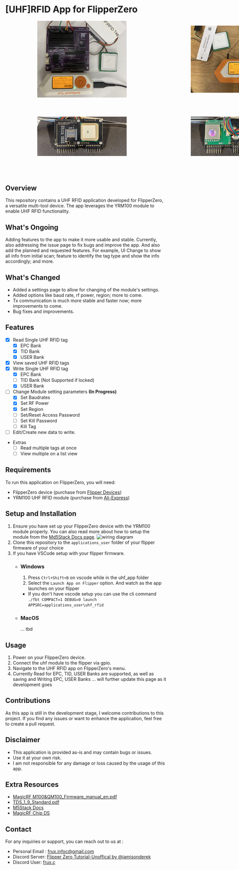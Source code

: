 # [UHF]RFID App for FlipperZero

<div style="
display: grid;
grid-template-columns: repeat(2, 1fr);
grid-template-rows: repeat(2, 1fr);
gap: 2px;
justify-items: center;
align-items: center;
width: 100vw;
">
  <img style="
    width: 280px;
    height: auto;"
    src="assets/img/uhf_demo_app2.jpg">
  <img style="
    width: 280px;
    height: auto;"
    src="assets/img/uhf_demo_app.jpg">
  <img style="
    width: 280px;
    height: auto;"
  src="assets/img/P_20231205_154700.jpg">
  <img style="
    width: 280px;
    height: auto;"
  src="assets/img/P_20231205_154717.jpg">
</div>

## Overview

This repository contains a UHF RFID application developed for FlipperZero, a versatile multi-tool device. The app leverages the YRM100 module to enable UHF RFID functionality.

## What's Ongoing

Adding features to the app to make it more usable and stable. Currently, also addressing the issue page to fix bugs and improve the app. And also add the planned and requested features. For example, UI Change to show all info from initial scan; feature to identify the tag type and show the info accordingly; and more.

## What's Changed

- Added a settings page to allow for changing of the module's settings.
- Added options like baud rate, rf power, region; more to come.
- Tx communication is much more stable and faster now; more improvements to come.
- Bug fixes and improvements.

## Features

- [x] Read Single UHF RFID tag
  - [x] EPC Bank
  - [x] TID Bank
  - [x] USER Bank
- [x] View saved UHF RFID tags
- [x] Write Single UHF RFID tag
  - [x] EPC Bank
  - [ ] TID Bank (Not Supported if locked)
  - [x] USER Bank
- [ ] Change Module setting parameters **(In Progress)**
  - [x] Set Baudrates
  - [x] Set RF Power
  - [x] Set Region
  - [ ] Set/Reset Access Password
  - [ ] Set Kill Password
  - [ ] Kill Tag
- [ ] Edit/Create new data to write.
- Extras
  - [ ] Read multiple tags at once
  - [ ] View multiple on a list view

## Requirements

To run this application on FlipperZero, you will need:

- FlipperZero device (purchase from [Flipper Devices](https://www.flipperdevices.com))
- YRM100 UHF RFID module (purchase from [Ali-Express](https://www.aliexpress.com/item/1005005296512846.html))

## Setup and Installation

1. Ensure you have set up your FlipperZero device with the YRM100 module properly. You can also read more about how to setup the module from the [Md5Stack Docs page](http://docs.m5stack.com/en/unit/uhf_rfid).
   ![wiring diagram](https://static-cdn.m5stack.com/resource/docs/products/unit/uhf_rfid/uhf_rfid_sch_01.webp)
2. Clone this repository to the `applications_user` folder of your flipper firmware of your choice
3. If you have VSCode setup with your flipper firmware.
   - ### Windows
     1. Press `Ctrl+Shift+B` on vscode while in the uhf_app folder
     2. Select the `Launch App on Flipper` option. And watch as the app launches on your flipper
     - If you don't have vscode setup you can use the cli command `./fbt COMPACT=1 DEBUG=0 launch APPSRC=applications_user\uhf_rfid`
   - ### MacOS
     ... tbd

## Usage

1. Power on your FlipperZero device.
2. Connect the uhf module to the flipper via gpio.
3. Navigate to the UHF RFID app on FlipperZero's menu.
4. Currently Read for EPC, TID, USER Banks are supported, as well as saving and Writing EPC, USER Banks
   ... will further update this page as it development goes

## Contributions

As this app is still in the development stage, I welcome contributions to this project. If you find any issues or want to enhance the application, feel free to create a pull request.

## Disclaimer

- This application is provided as-is and may contain bugs or issues.
- Use it at your own risk.
- I am not responsible for any damage or loss caused by the usage of this app.

## Extra Resources

- [MagicRF M100&QM100_Firmware_manual_en.pdf](assets/res/MagicRF_M100&QM100_Firmware_manual_en.pdf)
- [TDS_1_9_Standard.pdf](assets/res/TDS_1_9_Standard.pdf)
- [M5Stack Docs](https://docs.m5stack.com/en/unit/uhf_rfid)
- [MagicRF Chip DS](http://www.magicrf.com/product_en.htm)

## Contact

For any inquiries or support, you can reach out to us at :

- Personal Email : [frux.infoc@gmail.com](mailto:frux.infoc@gmail.com)
- Discord Server: [Flipper Zero Tutorial-Unoffical by @jamisonderek](https://discord.gg/REunuAnTX9)
- Discord User: [frux.c]()
